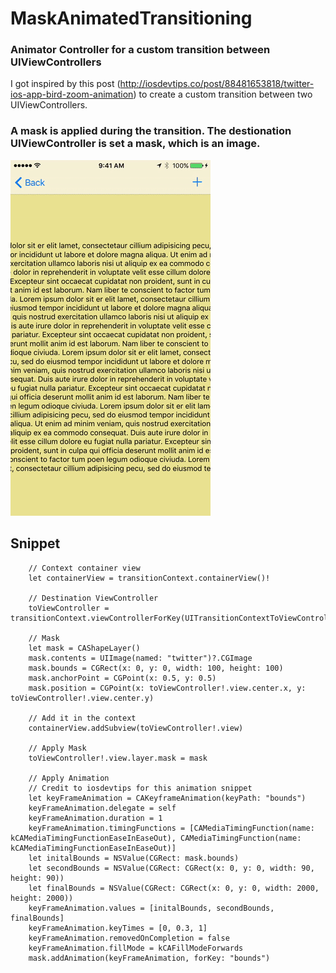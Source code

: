 # MaskAnimatedTransitioning

### Animator Controller for a custom transition between UIViewControllers

I got inspired by this post (http://iosdevtips.co/post/88481653818/twitter-ios-app-bird-zoom-animation) to create a custom transition between two UIViewControllers.

### A mask is applied during the transition. The destionation UIViewController is set a mask, which is an image.

![](https://raw.githubusercontent.com/dannyYassine/MaskAnimatedTransitioning/master/mask_away.gif)

## Snippet

        // Context container view
        let containerView = transitionContext.containerView()!
        
        // Destination ViewController
        toViewController = transitionContext.viewControllerForKey(UITransitionContextToViewControllerKey)
        
        // Mask
        let mask = CAShapeLayer()
        mask.contents = UIImage(named: "twitter")?.CGImage
        mask.bounds = CGRect(x: 0, y: 0, width: 100, height: 100)
        mask.anchorPoint = CGPoint(x: 0.5, y: 0.5)
        mask.position = CGPoint(x: toViewController!.view.center.x, y: toViewController!.view.center.y)
        
        // Add it in the context
        containerView.addSubview(toViewController!.view)
        
        // Apply Mask
        toViewController!.view.layer.mask = mask
        
        // Apply Animation
        // Credit to iosdevtips for this animation snippet
        let keyFrameAnimation = CAKeyframeAnimation(keyPath: "bounds")
        keyFrameAnimation.delegate = self
        keyFrameAnimation.duration = 1
        keyFrameAnimation.timingFunctions = [CAMediaTimingFunction(name: kCAMediaTimingFunctionEaseInEaseOut), CAMediaTimingFunction(name: kCAMediaTimingFunctionEaseInEaseOut)]
        let initalBounds = NSValue(CGRect: mask.bounds)
        let secondBounds = NSValue(CGRect: CGRect(x: 0, y: 0, width: 90, height: 90))
        let finalBounds = NSValue(CGRect: CGRect(x: 0, y: 0, width: 2000, height: 2000))
        keyFrameAnimation.values = [initalBounds, secondBounds, finalBounds]
        keyFrameAnimation.keyTimes = [0, 0.3, 1]
        keyFrameAnimation.removedOnCompletion = false
        keyFrameAnimation.fillMode = kCAFillModeForwards
        mask.addAnimation(keyFrameAnimation, forKey: "bounds")
